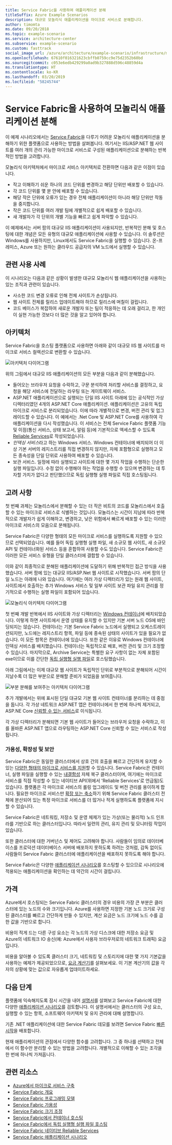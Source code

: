 ```yaml
---
title: Service Fabric을 사용하여 애플리케이션 분해
titleSuffix: Azure Example Scenarios
description: 대규모 모놀리식 애플리케이션을 마이크로 서비스로 분해합니다.
author: timomta
ms.date: 09/20/2018
ms.topic: example-scenario
ms.service: architecture-center
ms.subservice: example-scenario
ms.custom: fasttrack
social_image_url: /azure/architecture/example-scenario/infrastructure/media/architecture-service-fabric-complete.png
ms.openlocfilehash: 67610f016321623cbffb0759cc9e75d2352b60bd
ms.sourcegitcommit: c053e6edb429299a0ad9b327888d596c48859d4a
ms.translationtype: HT
ms.contentlocale: ko-KR
ms.lasthandoff: 03/20/2019
ms.locfileid: "58245744"
---
```

# <a name="using-service-fabric-to-decompose-monolithic-applications"></a>Service Fabric을 사용하여 모놀리식 애플리케이션 분해

이 예제 시나리오에서는 [Service Fabric](/azure/service-fabric/service-fabric-overview)을 다루기 어려운 모놀리식 애플리케이션을 분해하기 위한 플랫폼으로 사용하는 방법을 살펴봅니다. 여기서는 IIS/ASP.NET 웹 사이트를 여러 개의 관리 가능한 마이크로 서비스로 구성된 애플리케이션으로 분해하는 반복적인 방법을 고려합니다.

모놀리식 아키텍처에서 마이크로 서비스 아키텍처로 전환하면 다음과 같은 이점이 있습니다.

- 작고 이해하기 쉬운 하나의 코드 단위를 변경하고 해당 단위만 배포할 수 있습니다.
- 각 코드 단위를 몇 분 안에 배포할 수 있습니다.
- 해당 작은 단위에 오류가 있는 경우 전체 애플리케이션이 아니라 해당 단위만 작동을 중지합니다.
- 작은 코드 단위를 여러 개발 팀에 개별적으로 쉽게 배포할 수 있습니다.
- 새 개발자가 각 단위의 개별 기능을 빠르고 쉽게 파악할 수 있습니다.

이 예제에서는 서버 팜의 대규모 IIS 애플리케이션이 사용되지만, 반복적인 분해 및 호스팅에 대한 개념은 모든 유형의 대규모 애플리케이션에 사용할 수 있습니다. 이 솔루션은 Windows를 사용하지만, Linux에서도 Service Fabric을 실행할 수 있습니다. 온-프레미스, Azure 또는 원하는 클라우드 공급자의 VM 노드에서 실행할 수 있습니다.

## <a name="relevant-use-cases"></a>관련 사용 사례

이 시나리오는 다음과 같은 상황이 발생한 대규모 모놀리식 웹 애플리케이션을 사용하는 있는 조직과 관련이 있습니다.

- 사소한 코드 변경 오류로 인해 전체 사이트가 손상됩니다.
- 웹 사이트 전체를 릴리스 업데이트해야 하므로 릴리스에 며칠이 걸립니다.
- 코드 베이스가 복잡하여 새로운 개발자 또는 팀이 적응하는 데 오래 걸리고, 한 개인이 실현 가능한 것보다 더 많은 것을 알고 있어야 합니다.

## <a name="architecture"></a>아키텍처

Service Fabric을 호스팅 플랫폼으로 사용하면 아래와 같이 대규모 IIS 웹 사이트를 마이크로 서비스 컬렉션으로 변환할 수 있습니다.

![아키텍처 다이어그램](./media/architecture-service-fabric-complete.png)

위의 그림에서 대규모 IIS 애플리케이션의 모든 부분을 다음과 같이 분해했습니다.

- 들어오는 브라우저 요청을 수락하고, 구문 분석하여 처리할 서비스를 결정하고, 요청을 해당 서비스에 전달하는 라우팅 또는 게이트웨이 서비스.
- ASP.NET 애플리케이션으로 실행되는 단일 IIS 사이트 아래에 있는 공식적인 가상 디렉터리였던 4개의 ASP.NET Core 애플리케이션. 애플리케이션은 고유의 독립 마이크로 서비스로 분리되었습니다. 이에 따라 개별적으로 변경, 버전 관리 및 업그레이드할 수 있습니다. 이 예에서는 .Net Core 및 ASP.NET Core를 사용하여 각 애플리케이션을 다시 작성했습니다. 이 서비스는 전체 Service Fabric 플랫폼 기능 및 이점(통신 서비스, 상태 보고서, 알림 등)에 기본적으로 액세스할 수 있도록 [Reliable Services](/azure/service-fabric/service-fabric-reliable-services-introduction)로 작성되었습니다.
- *인덱싱 서비스*라고 하는 Windows 서비스. Windows 컨테이너에 배치되어 더 이상 기본 서버의 레지스트리를 직접 변경하지 않지만, 자체 포함형으로 실행하고 모든 종속성을 단일 단위로 사용하여 배포할 수 있습니다.
- 보관 서비스. 일정에 따라 실행되고 사이트에 대한 몇 가지 작업을 수행하는 단순한 실행 파일입니다. 수정 없이 수행해야 하는 작업을 수행할 수 있으며 변경하는 데 투자할 가치가 없다고 판단했으므로 독립 실행형 실행 파일로 직접 호스팅됩니다.

## <a name="considerations"></a>고려 사항

첫 번째 과제는 모놀리스에서 분해할 수 있는 더 작은 비트의 코드를 모놀리스에서 호출할 수 있는 마이크로 서비스로 식별하는 것입니다. 모놀리스는 시간이 지남에 따라 반복적으로 개발자가 쉽게 이해하고, 변경하고, 낮은 위험에서 빠르게 배포할 수 있는 이러한 마이크로 서비스의 모음으로 분해됩니다.

Service Fabric은 다양한 형태의 모든 마이크로 서비스를 실행하도록 지원할 수 있으므로 선택되었습니다. 예를 들어 독립 실행형 실행 파일, 새 소규모 웹 사이트, 새 소규모 API 및 컨테이너화된 서비스 등을 혼합하여 사용할 수도 있습니다. Service Fabric은 이러한 모든 서비스 유형을 단일 클러스터에 결합할 수 있습니다.

이와 같이 최종적으로 분해된 애플리케이션에 도달하기 위해 반복적인 접근 방식을 사용했습니다. 서버 팜에 있는 대규모 IIS/ASP.Net 웹 사이트로 시작했습니다. 서버 팜의 단일 노드는 아래에 나와 있습니다. 여기에는 여러 가상 디렉터리가 있는 원래 웹 사이트, 사이트에서 호출하는 추가 Windows 서비스 및 일부 사이트 보관 파일 유지 관리를 정기적으로 수행하는 실행 파일이 포함되어 있습니다.

![모놀리식 아키텍처 다이어그램](./media/architecture-service-fabric-monolith.png)

첫 번째 개발 반복에서 IIS 사이트와 가상 디렉터리는 [Windows 컨테이너](/azure/service-fabric/service-fabric-containers-overview)에 배치되었습니다. 이렇게 하면 사이트에서 운영 상태를 유지할 수 있지만 기본 서버 노드 OS에 바인딩되지는 않습니다. 컨테이너는 기본 Service Fabric 노드에서 실행되고 오케스트레이션되지만, 노드에는 레지스트리 항목, 파일 등에 종속된 상태의 사이트가 있을 필요가 없습니다. 이 모든 항목은 컨테이너에 있습니다. 또한 같은 이유로 Windows 컨테이너에 인덱싱 서비스를 배치했습니다. 컨테이너는 독립적으로 배포, 버전 관리 및 크기 조정할 수 있습니다. 마지막으로, Archive Service는 특별한 요구 사항이 없는 자체 포함된 exe이므로 이를 간단한 [독립 실행형 실행 파일](/azure/service-fabric/service-fabric-guest-executables-introduction)로 호스팅했습니다.

아래 그림에서는 이제 대규모 웹 사이트가 독립적인 단위로 부분적으로 분해되어 시간이 지날수록 더 많은 부분으로 분해할 준비가 되었음을 보여줍니다.

![부분 분해를 보여주는 아키텍처 다이어그램](./media/architecture-service-fabric-midway.png)

추가 개발에서는 위에 표시된 단일 대규모 기본 웹 사이트 컨테이너를 분리하는 데 중점을 둡니다. 각 가상 네트워크 ASP.NET 앱은 컨테이너에서 한 번에 하나씩 제거되고, ASP.NE Core [신뢰할 수 있는 서비스](/azure/service-fabric/service-fabric-reliable-services-introduction)로 이식됩니다.

각 가상 디렉터리가 분해되면 기본 웹 사이트가 들어오는 브라우저 요청을 수락하고, 이를 올바른 ASP.NET 앱으로 라우팅하는 ASP.NET Core 신뢰할 수 있는 서비스로 작성됩니다.

### <a name="availability-scalability-and-security"></a>가용성, 확장성 및 보안

Service Fabric은 동일한 클러스터에서 상호 간의 호출을 빠르고 간단하게 유지할 수 있는 [다양한 형태의 마이크로 서비스를 지원](/azure/service-fabric/service-fabric-choose-framework)할 수 있습니다. Service Fabric은 컨테이너, 실행 파일을 실행할 수 있는 [내결함성](/azure/service-fabric/service-fabric-availability-services) 자체 복구 클러스터이며, 여기에는 마이크로 서비스를 직접 작성할 수 있는 네이티브 API(위에서 'Reliable Services'로 언급됨)도 있습니다. 플랫폼은 각 마이크로 서비스의 롤링 업그레이드 및 버전 관리를 용이하게 합니다. 필요한 마이크로 서비스만 [확장 또는 축소](/azure/service-fabric/service-fabric-concepts-scalability)하기 위해 Service Fabric 클러스터 전체에 분산되어 있는 특정 마이크로 서비스를 더 많거나 적게 실행하도록 플랫폼에 지시할 수 있습니다.

Service Fabric은 네트워킹, 저장소 및 운영 체제가 있는 가상(또는 물리적) 노드 인프라를 기반으로 하는 클러스터입니다. 따라서 일련의 관리, 유지 관리 및 모니터링 작업이 있습니다.

또한 클러스터에 대한 거버넌스 및 제어도 고려해야 합니다. 사람들이 임의로 데이터베이스를 프로덕션 데이터베이스 서버에 배포하지 못하도록 하려는 것처럼, 감독 없이도 사람들이 Service Fabric 클러스터에 애플리케이션을 배포하지 못하도록 해야 합니다.

Service Fabric은 다양한 [애플리케이션 시나리오](/azure/service-fabric/service-fabric-application-scenarios)를 호스팅할 수 있으므로 시나리오에 적용되는 애플리케이션을 확인하는 데 약간의 시간이 걸립니다.

## <a name="pricing"></a>가격

Azure에서 호스팅되는 Service Fabric 클러스터의 경우 비용의 가장 큰 부분은 클러스터에 있는 노드의 수와 크기입니다. Azure를 사용하면 지정한 기본 노드 크기로 구성된 클러스터를 빠르고 간단하게 만들 수 있지만, 계산 요금은 노드 크기에 노드 수를 곱한 값을 기반으로 합니다.

비용이 적게 드는 다른 구성 요소는 각 노드의 가상 디스크에 대한 저장소 요금 및 Azure의 네트워크 IO 송신(예: Azure에서 사용자 브라우저로의 네트워크 트래픽) 요금입니다.

비용을 알아볼 수 있도록 클러스터 크기, 네트워킹 및 스토리지에 대한 몇 가지 기본값을 사용하는 예제가 제공되었으므로, [요금 계산기](https://azure.com/e/52dea096e5844d5495a7b22a9b2ccdde)를 살펴보세요. 이 기본 계산기의 값을 각자의 상황에 맞는 값으로 자유롭게 업데이트하세요.

## <a name="next-steps"></a>다음 단계

플랫폼에 익숙해지도록 잠시 시간을 내어 [설명서](/azure/service-fabric/service-fabric-overview)를 살펴보고 Service Fabric에 대한 다양한 [애플리케이션 시나리오](/azure/service-fabric/service-fabric-application-scenarios)를 검토합니다. 이 설명서에서는 클러스터의 구성 요소, 실행할 수 있는 항목, 소프트웨어 아키텍처 및 유지 관리에 대해 설명합니다.

기존 .NET 애플리케이션에 대한 Service Fabric 데모를 보려면 Service Fabric [빠른 시작](/azure/service-fabric/service-fabric-quickstart-dotnet)을 배포합니다.

현재 애플리케이션의 관점에서 다양한 함수를 고려합니다. 그 중 하나를 선택하고 전체에서 이 함수만 분리할 수 있는 방법을 고려합니다. 개별적으로 이해할 수 있는 조각을 한 번에 하나씩 가져옵니다.

## <a name="related-resources"></a>관련 리소스

- [Azure에서 마이크로 서비스 구축](/azure/architecture/microservices)
- [Service Fabric 개요](/azure/service-fabric/service-fabric-overview)
- [Service Fabric 프로그래밍 모델](/azure/service-fabric/service-fabric-choose-framework)
- [Service Fabric 가용성](/azure/service-fabric/service-fabric-availability-services)
- [Service Fabric 크기 조정](/azure/service-fabric/service-fabric-concepts-scalability)
- [Service Fabric에서 컨테이너 호스팅](/azure/service-fabric/service-fabric-containers-overview)
- [Service Fabric에서 독립 실행형 실행 파일 호스팅](/azure/service-fabric/service-fabric-guest-executables-introduction)
- [Service Fabric 네이티브 Reliable Services](/azure/service-fabric/service-fabric-reliable-services-introduction)
- [Service Fabric 애플리케이션 시나리오](/azure/service-fabric/service-fabric-application-scenarios)